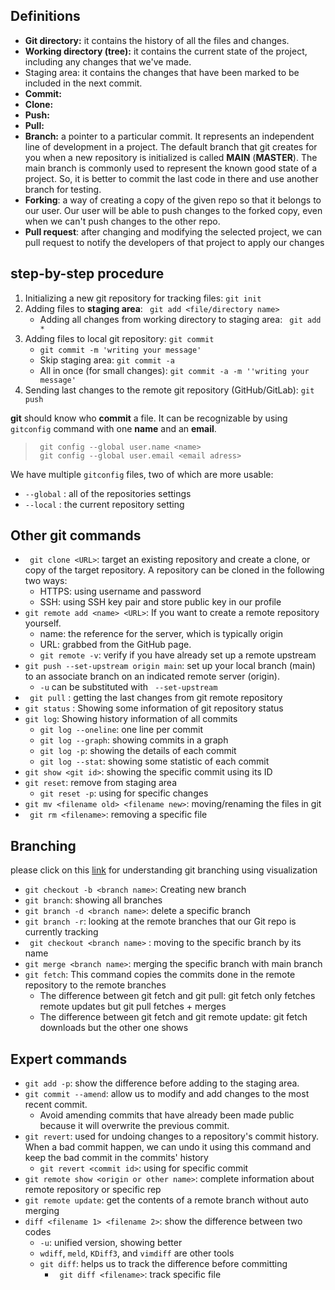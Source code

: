 ## Definitions
- **Git directory:** it contains the history of all the files and changes.
- **Working directory (tree):** it contains the current state of the project, including any changes that we've made. 
- Staging area: it contains the changes that have been marked to be included in the next commit.
- **Commit:**
- **Clone:**
- **Push:**
- **Pull:**
- **Branch:** a pointer to a particular commit. It represents an independent line of development in a project. The default branch that git creates for you when a new repository is initialized is called **MAIN** (**MASTER**). The main branch is commonly used to represent the known good state of a project. So, it is better to commit the last code in there and use another branch for testing.
- **Forking**: a way of creating a copy of the given repo so that it belongs to our user. Our user will be able to push changes to the forked copy, even when we can't push changes to the other repo.
- **Pull request**: after changing and modifying the selected project, we can pull request to notify the developers of that project to apply our changes

## step-by-step procedure
1. Initializing a new git repository for tracking files: ` git init `
2. Adding files to **staging area**: ` git add <file/directory name>`
   - Adding all changes from working directory to staging area: ` git add *`
3. Adding files to local git repository: ` git commit `
    - ` git commit -m 'writing your message' `
    - Skip staging area: ` git commit -a `
    - All in once (for small changes): ` git commit -a -m ''writing your message' `
4. Sending last changes to the remote git repository (GitHub/GitLab): ` git push `

**git** should know who **commit** a file. It can be recognizable by using ` gitconfig ` command with one **name** and an **email**. 
> ` git config --global user.name <name>`  
> ` git config --global user.email <email adress>`
> 
We have multiple ` gitconfig ` files, two of which are more usable: 
- ` --global ` : all of the repositories settings
- ` --local ` : the current repository setting

## Other git commands
- ` git clone <URL>`: target an existing repository and create a clone, or copy of the target repository. A repository can be cloned in the following two ways:
  - HTTPS: using username and password
  - SSH: using SSH key pair and store public key in our profile
- ` git remote add <name> <URL> `: If you want to create a remote repository yourself.
  - name: the reference for the server, which is typically origin
  - URL: grabbed from the GitHub page.
  - ` git remote -v `: verify if you have already set up a remote upstream
- ` git push --set-upstream origin main `: set up your local branch (main) to an associate branch on an indicated remote server (origin).
  - ` -u ` can be substituted with ` --set-upstream`
- ` git pull` : getting the last changes from git remote repository
- ` git status ` : Showing some information of git repository status
- ` git log `: Showing history information of all commits
  - ` git log --oneline `: one line per commit
  - ` git log --graph `: showing commits in a graph
  - ` git log -p `: showing the details of each commit
  - ` git log --stat `: showing some statistic of each commit
- ` git show <git id> `: showing the specific commit using its ID 
- ` git reset `: remove from staging area
  - ` git reset -p `: using for specific changes
- ` git mv <filename old> <filename new> `: moving/renaming the files in git
- ` git rm <filename>`: removing a specific file 


## Branching
please click on this [link](https://learngitbranching.js.org/) for understanding git branching using visualization
- ` git checkout -b <branch name> `: Creating new branch
- ` git branch `: showing all branches
- ` git branch -d <branch name> `: delete a specific branch
- ` git branch -r `: looking at the remote branches that our Git repo is currently tracking
- ` git checkout <branch name>` : moving to the specific branch by its name
- ` git merge <branch name> `: merging the specific branch with main branch 
- `git fetch`: This command copies the commits done in the remote repository to the remote branches 
  - The difference between git fetch and git pull: git fetch only fetches remote updates but git pull fetches + merges
  - The difference between git fetch and git remote update: git fetch downloads but the other one shows
  
## Expert commands
- ` git add -p `: show the difference before adding to the staging area.
- ` git commit --amend `: allow us to modify and add changes to the most recent commit. 
  - Avoid amending commits that have already been made public because it will overwrite the previous commit. 
- ` git revert `: used for undoing changes to a repository's commit history. When a bad commit happen, we can undo it using this command and keep the bad commit in the commits' history
  - ` git revert <commit id> `: using for specific commit
- ` git remote show <origin or other name> `: complete information about remote repository or specific rep
- ` git remote update `: get the contents of a remote branch without auto merging
- ` diff <filename 1> <filename 2> `: show the difference between two codes
  - ` -u `: unified version, showing better 
  - `wdiff`, `meld`, `KDiff3`, and `vimdiff` are other tools
  - `git diff`: helps us to track the difference before committing
    - ` git diff <filename>`: track specific file





